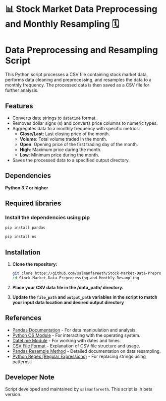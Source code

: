 # 📊 Stock Market Data Preprocessing and Monthly Resampling 🗓️
# Data Preprocessing and Resampling Script

This Python script processes a CSV file containing stock market data, performs data cleaning and preprocessing, and resamples the data to a monthly frequency. The processed data is then saved as a CSV file for further analysis.

## Features

- Converts date strings to `datetime` format.
- Removes dollar signs (`$`) and converts price columns to numeric types.
- Aggregates data to a monthly frequency with specific metrics:
  - **Close/Last**: Last closing price of the month.
  - **Volume**: Total volume traded in the month.
  - **Open**: Opening price of the first trading day of the month.
  - **High**: Maximum price during the month.
  - **Low**: Minimum price during the month.
- Saves the processed data to a specified output directory.

## Dependencies

**Python 3.7 or higher**

## Required libraries

### Install the dependencies using pip

```bash
pip install pandas
```
```bash
pip install os
```

## Installation

1. **Clone the repository:**
    ```bash
    git clone https://github.com/salmanfareeth/Stock-Market-Data-Preprocessing-and-Monthly-Resampling.git
    cd Stock-Market-Data-Preprocessing-and-Monthly-Resampling
    ```
2. **Place your CSV data file in the /data_path/ directory.**

3. **Update the `file_path` and `output_path` variables in the script to match your input data location and desired output directory**


## References

- [Pandas Documentation](https://pandas.pydata.org/docs/) - For data manipulation and analysis.
- [Python OS Module](https://docs.python.org/3/library/os.html) - For interacting with the operating system.
- [Datetime Module](https://docs.python.org/3/library/datetime.html) - For working with dates and times.
- [CSV File Format](https://en.wikipedia.org/wiki/Comma-separated_values) - Explanation of CSV file structure and usage.
- [Pandas Resample Method](https://pandas.pydata.org/docs/reference/api/pandas.DataFrame.resample.html) - Detailed documentation on data resampling.
- [Python Regex (Regular Expressions)](https://docs.python.org/3/library/re.html) - For replacing strings using patterns.


## Developer Note

Script developed and maintained by `salmanfareeth`.
This script is in beta version.
